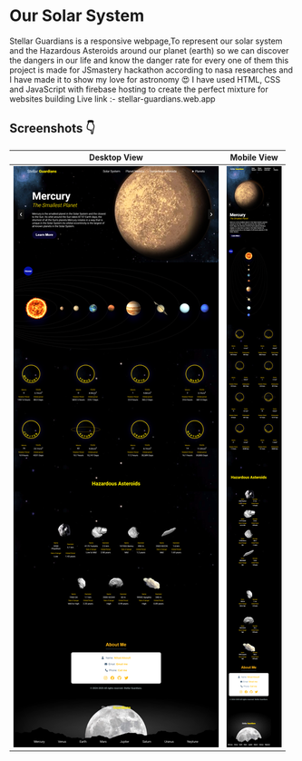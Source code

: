 # Our Solar System

 Stellar Guardians is a responsive webpage,To represent our solar system and the Hazardous Asteroids around our planet (earth) so we can discover the dangers in our life and know the danger rate for every one of them this project is made for JSmastery hackathon according to nasa researches and I have made it to show my love for astronomy :heart_eyes: I have used HTML, CSS and JavaScript with firebase hosting to create the perfect mixture for websites building 
 Live link :- stellar-guardians.web.app

## Screenshots :point_down:
 Desktop View | Mobile View
 ------------ | ------------- 
<img src="images/desktop view.png"/>  | <img src="images/mobile view.png"/> 


